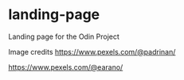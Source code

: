 # landing-page

Landing page for the Odin Project

Image credits
https://www.pexels.com/@padrinan/

https://www.pexels.com/@earano/
